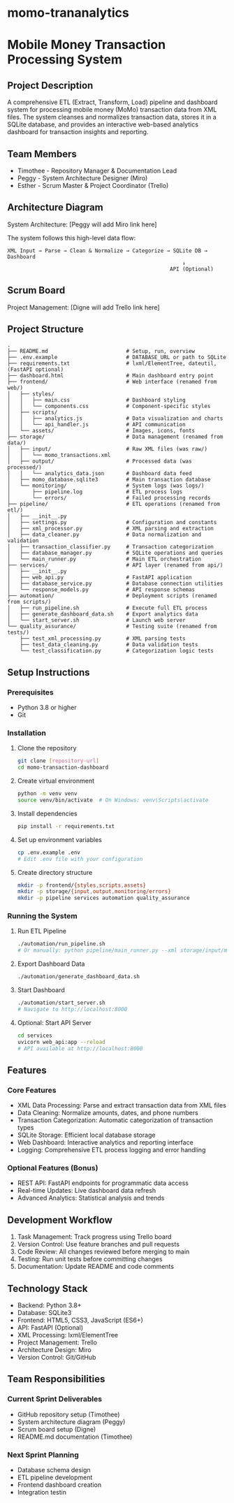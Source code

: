 # momo-trananalytics
# Mobile Money Transaction Processing System

## Project Description
A comprehensive ETL (Extract, Transform, Load) pipeline and dashboard system for processing mobile money (MoMo) transaction data from XML files. The system cleanses and normalizes transaction data, stores it in a SQLite database, and provides an interactive web-based analytics dashboard for transaction insights and reporting.

## Team Members
- Timothee - Repository Manager & Documentation Lead
- Peggy - System Architecture Designer (Miro)
- Esther - Scrum Master & Project Coordinator (Trello)

## Architecture Diagram
System Architecture: [Peggy will add Miro link here]

The system follows this high-level data flow:
```
XML Input → Parse → Clean & Normalize → Categorize → SQLite DB → Dashboard
                                                        ↓
                                                    API (Optional)
```

## Scrum Board
Project Management: [Digne will add Trello link here]

## Project Structure
```
.
├── README.md                         # Setup, run, overview
├── .env.example                      # DATABASE_URL or path to SQLite
├── requirements.txt                  # lxml/ElementTree, dateutil, (FastAPI optional)
├── dashboard.html                    # Main dashboard entry point
├── frontend/                         # Web interface (renamed from web/)
│   ├── styles/
│   │   ├── main.css                  # Dashboard styling
│   │   └── components.css            # Component-specific styles
│   ├── scripts/
│   │   ├── analytics.js              # Data visualization and charts
│   │   └── api_handler.js            # API communication
│   └── assets/                       # Images, icons, fonts
├── storage/                          # Data management (renamed from data/)
│   ├── input/                        # Raw XML files (was raw/)
│   │   └── momo_transactions.xml
│   ├── output/                       # Processed data (was processed/)
│   │   └── analytics_data.json       # Dashboard data feed
│   ├── momo_database.sqlite3         # Main transaction database
│   └── monitoring/                   # System logs (was logs/)
│       ├── pipeline.log              # ETL process logs
│       └── errors/                   # Failed processing records
├── pipeline/                         # ETL operations (renamed from etl/)
│   ├── __init__.py
│   ├── settings.py                   # Configuration and constants
│   ├── xml_processor.py              # XML parsing and extraction
│   ├── data_cleaner.py               # Data normalization and validation
│   ├── transaction_classifier.py     # Transaction categorization
│   ├── database_manager.py           # SQLite operations and queries
│   └── main_runner.py                # Main ETL orchestration
├── services/                         # API layer (renamed from api/)
│   ├── __init__.py
│   ├── web_api.py                    # FastAPI application
│   ├── database_service.py           # Database connection utilities
│   └── response_models.py            # API response schemas
├── automation/                       # Deployment scripts (renamed from scripts/)
│   ├── run_pipeline.sh               # Execute full ETL process
│   ├── generate_dashboard_data.sh    # Export analytics data
│   └── start_server.sh               # Launch web server
└── quality_assurance/                # Testing suite (renamed from tests/)
    ├── test_xml_processing.py        # XML parsing tests
    ├── test_data_cleaning.py         # Data validation tests
    └── test_classification.py        # Categorization logic tests
```

## Setup Instructions

### Prerequisites
- Python 3.8 or higher
- Git

### Installation
1. Clone the repository
   ```bash
   git clone [repository-url]
   cd momo-transaction-dashboard
   ```

2. Create virtual environment
   ```bash
   python -m venv venv
   source venv/bin/activate  # On Windows: venv\Scripts\activate
   ```

3. Install dependencies
   ```bash
   pip install -r requirements.txt
   ```

4. Set up environment variables
   ```bash
   cp .env.example .env
   # Edit .env file with your configuration
   ```

5. Create directory structure
   ```bash
   mkdir -p frontend/{styles,scripts,assets}
   mkdir -p storage/{input,output,monitoring/errors}
   mkdir -p pipeline services automation quality_assurance
   ```

### Running the System

1. Run ETL Pipeline
   ```bash
   ./automation/run_pipeline.sh
   # Or manually: python pipeline/main_runner.py --xml storage/input/momo_transactions.xml
   ```

2. Export Dashboard Data
   ```bash
   ./automation/generate_dashboard_data.sh
   ```

3. Start Dashboard
   ```bash
   ./automation/start_server.sh
   # Navigate to http://localhost:8000
   ```

4. Optional: Start API Server
   ```bash
   cd services
   uvicorn web_api:app --reload
   # API available at http://localhost:8000
   ```

## Features

### Core Features
- XML Data Processing: Parse and extract transaction data from XML files
- Data Cleaning: Normalize amounts, dates, and phone numbers
- Transaction Categorization: Automatic categorization of transaction types
- SQLite Storage: Efficient local database storage
- Web Dashboard: Interactive analytics and reporting interface
- Logging: Comprehensive ETL process logging and error handling

### Optional Features (Bonus)
- REST API: FastAPI endpoints for programmatic data access
- Real-time Updates: Live dashboard data refresh
- Advanced Analytics: Statistical analysis and trends

## Development Workflow

1. Task Management: Track progress using Trello board
2. Version Control: Use feature branches and pull requests
3. Code Review: All changes reviewed before merging to main
4. Testing: Run unit tests before committing changes
5. Documentation: Update README and code comments

## Technology Stack

- Backend: Python 3.8+
- Database: SQLite3
- Frontend: HTML5, CSS3, JavaScript (ES6+)
- API: FastAPI (Optional)
- XML Processing: lxml/ElementTree
- Project Management: Trello
- Architecture Design: Miro
- Version Control: Git/GitHub

## Team Responsibilities

### Current Sprint Deliverables
- GitHub repository setup (Timothee)
- System architecture diagram (Peggy)
- Scrum board setup (Digne)
- README.md documentation (Timothee)

### Next Sprint Planning
- Database schema design
- ETL pipeline development
- Frontend dashboard creation
- Integration testin
